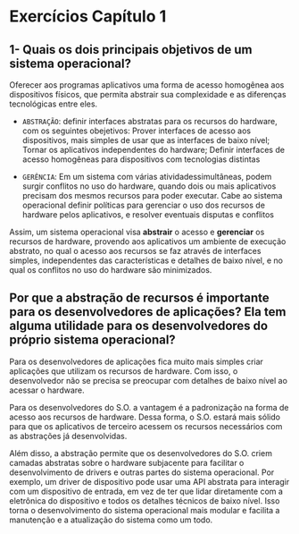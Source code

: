 # Exercícios Capítulo 1

## 1- Quais os dois principais objetivos de um sistema operacional?

Oferecer aos programas aplicativos uma forma de acesso homogênea aos dispositivos físicos, que permita abstrair sua complexidade e as diferenças tecnológicas entre eles.

* `ABSTRAÇÃO`: definir interfaces abstratas para os recursos do hardware, com os seguintes obejetivos: 
Prover interfaces de acesso aos dispositivos, mais simples de usar que as interfaces de baixo nível; 
Tornar os aplicativos independentes do hardware; 
Definir interfaces de acesso homogêneas para dispositivos com tecnologias distintas

* `GERÊNCIA`: Em um sistema com várias atividadessimultâneas, podem surgir conflitos no uso do hardware, quando dois ou mais aplicativos precisam dos mesmos recursos para poder executar. 
Cabe ao sistema operacional definir políticas para gerenciar o uso dos recursos de hardware pelos aplicativos, e resolver eventuais disputas e conflitos


Assim, um sistema operacional visa **abstrair** o acesso e **gerenciar** os recursos de hardware, provendo aos aplicativos um ambiente de execução abstrato, no qual o acesso aos recursos se faz através de interfaces simples, independentes das características e detalhes de baixo nível, e no qual os conflitos no uso do hardware são minimizados.

## Por que a abstração de recursos é importante para os desenvolvedores de aplicações? Ela tem alguma utilidade para os desenvolvedores do próprio sistema operacional?

Para os desenvolvedores de aplicações fica muito mais simples criar aplicações que utilizam os recursos de hardware. Com isso, o desenvolvedor não se precisa se preocupar com detalhes de baixo nível ao acessar o hardware.

Para os desenvolvedores do S.O. a vantagem é a padronização na forma de acesso aos recursos de hardware. Dessa forma, o S.O. estará mais sólido para que os aplicativos de terceiro acessem os recursos necessários com as abstrações já desenvolvidas.

Além disso, a abstração permite que os desenvolvedores do S.O. criem camadas abstratas sobre o hardware subjacente para facilitar o desenvolvimento de drivers e outras partes do sistema operacional. Por exemplo, um driver de dispositivo pode usar uma API abstrata para interagir com um dispositivo de entrada, em vez de ter que lidar diretamente com a eletrônica do dispositivo e todos os detalhes técnicos de baixo nível. Isso torna o desenvolvimento do sistema operacional mais modular e facilita a manutenção e a atualização do sistema como um todo.